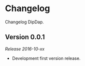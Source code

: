 Changelog
=========

Changelog DipDap.


Version 0.0.1
-------------
*Release 2016-10-xx*
- Development first version release.

